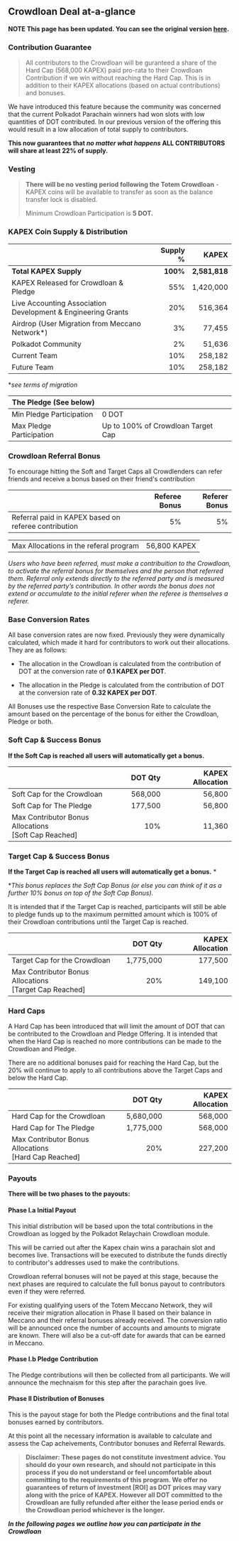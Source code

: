 

## Crowdloan Deal at-a-glance

**NOTE This page has been updated. You can see the original version [here](/crowdloan/crowdloan-proposition-original.md).**

### Contribution Guarantee

> All contributors to the Crowdloan will be guranteed a share of the Hard Cap (568,000 KAPEX) paid pro-rata to their Crowdloan Contribution if we win without reaching the Hard Cap. This is in addition to their KAPEX allocations (based on actual contributions) and bonuses.

We have introduced this feature because the community was concerned that the current Polkadot Parachain winners had won slots with low quantities of DOT contributed. In our previous version of the offering this would result in a low allocation of total supply to contributors. 

**This now guarantees that _no matter what happens_ ALL CONTRIBUTORS will share at least 22% of supply.**

### Vesting

> **There will be no vesting period following the Totem Crowdloan** - KAPEX coins will be available to transfer as soon as the balance transfer lock is disabled.
>
> Minimum Crowdloan Participation is **5 DOT.**


### KAPEX Coin Supply & Distribution

|                                                      | Supply % | KAPEX       |
|------------------------------------------------------|---------:|------------:|
| **Total KAPEX Supply**                               | **100%**     | **2,581,818** |
| KAPEX Released for Crowdloan & Pledge                    | 55%      | 1,420,000 |
| Live Accounting Association <br /> Development & Engineering Grants | 20%      | 516,364 |
| Airdrop (User Migration from Meccano Network*)                    | 3%       |  77,455  |
| Polkadot Community                         | 2%       |  51,636  |
| Current Team                                | 10%      | 258,182 |
| Future Team                                | 10%      | 258,182 |

*_see terms of migration_

| The Pledge (See below)               |      |
|--------------------------------------|:------------|
| Min Pledge Participation             |  0 DOT |
| Max Pledge Participation             |  Up to 100% of Crowdloan Target Cap |

### Crowdloan Referral Bonus

To encourage hitting the Soft and Target Caps all Crowdlenders can refer friends and receive a bonus based on their friend's contribution

|                                       | Referee Bonus | Referer Bonus
|--------------------------------------|------------:|-----------------:|
| Referral paid in KAPEX based on referee contribution          |  5%         | 5% |

|                                       |  | 
|--------------------------------------|------------:|
| Max Allocations in the referal program          |    56,800 KAPEX |

_Users who have been referred, must make a contribuition to the Crowdloan, to activate the referral bonus for themselves and the person that referred them. Referral only extends directly to the referred party and is measured by the referred party’s contribution. In other words the bonus does not extend or accumulate to the initial referer when the referee is themselves a referer._

### Base Conversion Rates

All base conversion rates are now fixed. Previously they were dynamically calculated, which made it hard for contributors to work out their allocations. They are as follows:

* The allocation in the Crowdloan is calculated from the contribution of DOT at the conversion rate of **0.1 KAPEX per DOT**.

* The allocation in the Pledge is calculated from the contribution of DOT at the conversion rate of **0.32 KAPEX per DOT**.

All Bonuses use the respective Base Conversion Rate to calculate the amount based on the percentage of the bonus for either the Crowdloan, Pledge or both.

### Soft Cap & Success Bonus

**If the Soft Cap is reached all users will automatically get a bonus.**

|                                      | DOT Qty     | KAPEX Allocation |
|--------------------------------------|------------:|-----------------:|
| Soft Cap for the Crowdloan           |    568,000   |    56,800          |
| Soft Cap for The Pledge              |    177,500     |    56,800           |
| Max Contributor Bonus Allocations <br />[Soft Cap Reached] |  10%           |  11,360          |

### Target Cap & Success Bonus

**If the Target Cap is reached all users will automatically get a bonus.** *

*_This bonus replaces the Soft Cap Bonus (or else you can think of it as a further 10% bonus on top of the Soft Cap Bonus)._

It is intended that if the Target Cap is reached, participants will still be able to pledge funds up to the maximum permitted amount which is 100% of their Crowdloan contributions until the Target Cap is reached.

|                                      | DOT Qty     | KAPEX Allocation |
|--------------------------------------|------------:|-----------------:|
| Target Cap for the Crowdloan                |   1,775,000  |    177,500    |
| Max Contributor Bonus Allocations <br />[Target Cap Reached]  | 20%            |  149,100  |


### Hard Caps

A Hard Cap has been introduced that will limit the amount of DOT that can be contributed to the Crowdloan and Pledge Offering. It is intended that when the Hard Cap is reached no more contributions can be made to the Crowdloan and Pledge. 

There are no additional bonuses paid for reaching the Hard Cap, but the 20% will continue to apply to all contributions above the Target Caps and below the Hard Cap.

|                                      | DOT Qty     | KAPEX Allocation |
|--------------------------------------|------------:|-----------------:|
| Hard Cap for the Crowdloan           |   5,680,000 |      568,000     |
| Hard Cap for The Pledge              |   1,775,000 |    568,000    |
| Max Contributor Bonus Allocations <br />[Hard Cap Reached]  | 20%  |  227,200  |



### Payouts

**There will be two phases to the payouts:**

#### Phase I.a Initial Payout

This initial distribution will be based upon the total contributions in the Crowdloan as logged by the Polkadot Relaychain Crowdloan module.

This will be carried out after the Kapex chain wins a parachain slot and becomes live. Transactions will be executed to distribute the funds directly to contributor's addresses used to make the contributions.

Crowdloan referral bonuses will not be payed at this stage, because the next phases are required to calculate the full bonus payout to contributors even if they were referred.

For existing qualifying users of the Totem Meccano Network, they will receive their migration allocation in Phase II based on their balance in Meccano and their referral bonuses already received. The conversion ratio will be announced once the number of accounts and amounts to migrate are known. There will also be a cut-off date for awards that can be earned in Meccano.

#### Phase I.b Pledge Contribution

The Pledge contributions will then be collected from all participants. We will announce the mechnaism for this step after the parachain goes live.

#### Phase II Distribution of Bonuses

This is the payout stage for both the Pledge contributions and the final total bonuses earned by contributors.

At this point all the necessary information is available to calculate and assess the Cap acheivements, Contributor bonuses and Referral Rewards. 

> **Disclaimer: These pages do not constitute investment advice. You should do your own research, and should not participate in this process if you do not understand or feel uncomfortable about committing to the requirements of this program. We offer no guarantees of return of investment [ROI] as DOT prices may vary along with the price of KAPEX. However all DOT committed to the Crowdloan are fully refunded after either the lease period ends or the Crowdloan period whichever is the longer.**

**_In the following pages we outline how you can participate in the Crowdloan_**